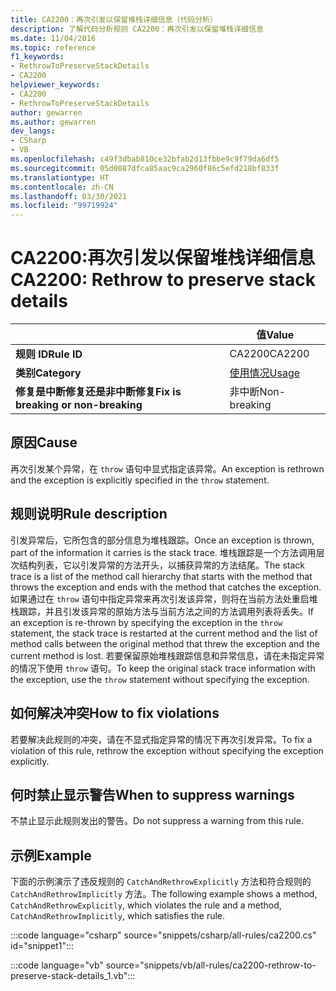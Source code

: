 ```yaml
---
title: CA2200：再次引发以保留堆栈详细信息（代码分析）
description: 了解代码分析规则 CA2200：再次引发以保留堆栈详细信息
ms.date: 11/04/2016
ms.topic: reference
f1_keywords:
- RethrowToPreserveStackDetails
- CA2200
helpviewer_keywords:
- CA2200
- RethrowToPreserveStackDetails
author: gewarren
ms.author: gewarren
dev_langs:
- CSharp
- VB
ms.openlocfilehash: c49f3dbab810ce32bfab2d13fbbe9c9f79da6df5
ms.sourcegitcommit: 05d0087dfca85aac9ca2960f86c5efd218bf833f
ms.translationtype: HT
ms.contentlocale: zh-CN
ms.lasthandoff: 03/30/2021
ms.locfileid: "99719924"
---
```

# <a name="ca2200-rethrow-to-preserve-stack-details"></a><span data-ttu-id="87744-103">CA2200:再次引发以保留堆栈详细信息</span><span class="sxs-lookup"><span data-stu-id="87744-103">CA2200: Rethrow to preserve stack details</span></span>

| | <span data-ttu-id="87744-104">值</span><span class="sxs-lookup"><span data-stu-id="87744-104">Value</span></span> |
|-|-|
| <span data-ttu-id="87744-105">**规则 ID**</span><span class="sxs-lookup"><span data-stu-id="87744-105">**Rule ID**</span></span> |<span data-ttu-id="87744-106">CA2200</span><span class="sxs-lookup"><span data-stu-id="87744-106">CA2200</span></span>|
| <span data-ttu-id="87744-107">**类别**</span><span class="sxs-lookup"><span data-stu-id="87744-107">**Category**</span></span> |[<span data-ttu-id="87744-108">使用情况</span><span class="sxs-lookup"><span data-stu-id="87744-108">Usage</span></span>](usage-warnings.md)|
| <span data-ttu-id="87744-109">**修复是中断修复还是非中断修复**</span><span class="sxs-lookup"><span data-stu-id="87744-109">**Fix is breaking or non-breaking**</span></span> |<span data-ttu-id="87744-110">非中断</span><span class="sxs-lookup"><span data-stu-id="87744-110">Non-breaking</span></span>|

## <a name="cause"></a><span data-ttu-id="87744-111">原因</span><span class="sxs-lookup"><span data-stu-id="87744-111">Cause</span></span>

<span data-ttu-id="87744-112">再次引发某个异常，在 `throw` 语句中显式指定该异常。</span><span class="sxs-lookup"><span data-stu-id="87744-112">An exception is rethrown and the exception is explicitly specified in the `throw` statement.</span></span>

## <a name="rule-description"></a><span data-ttu-id="87744-113">规则说明</span><span class="sxs-lookup"><span data-stu-id="87744-113">Rule description</span></span>

<span data-ttu-id="87744-114">引发异常后，它所包含的部分信息为堆栈跟踪。</span><span class="sxs-lookup"><span data-stu-id="87744-114">Once an exception is thrown, part of the information it carries is the stack trace.</span></span> <span data-ttu-id="87744-115">堆栈跟踪是一个方法调用层次结构列表，它以引发异常的方法开头，以捕获异常的方法结尾。</span><span class="sxs-lookup"><span data-stu-id="87744-115">The stack trace is a list of the method call hierarchy that starts with the method that throws the exception and ends with the method that catches the exception.</span></span> <span data-ttu-id="87744-116">如果通过在 `throw` 语句中指定异常来再次引发该异常，则将在当前方法处重启堆栈跟踪，并且引发该异常的原始方法与当前方法之间的方法调用列表将丢失。</span><span class="sxs-lookup"><span data-stu-id="87744-116">If an exception is re-thrown by specifying the exception in the `throw` statement, the stack trace is restarted at the current method and the list of method calls between the original method that threw the exception and the current method is lost.</span></span> <span data-ttu-id="87744-117">若要保留原始堆栈跟踪信息和异常信息，请在未指定异常的情况下使用 `throw` 语句。</span><span class="sxs-lookup"><span data-stu-id="87744-117">To keep the original stack trace information with the exception, use the `throw` statement without specifying the exception.</span></span>

## <a name="how-to-fix-violations"></a><span data-ttu-id="87744-118">如何解决冲突</span><span class="sxs-lookup"><span data-stu-id="87744-118">How to fix violations</span></span>

<span data-ttu-id="87744-119">若要解决此规则的冲突，请在不显式指定异常的情况下再次引发异常。</span><span class="sxs-lookup"><span data-stu-id="87744-119">To fix a violation of this rule, rethrow the exception without specifying the exception explicitly.</span></span>

## <a name="when-to-suppress-warnings"></a><span data-ttu-id="87744-120">何时禁止显示警告</span><span class="sxs-lookup"><span data-stu-id="87744-120">When to suppress warnings</span></span>

<span data-ttu-id="87744-121">不禁止显示此规则发出的警告。</span><span class="sxs-lookup"><span data-stu-id="87744-121">Do not suppress a warning from this rule.</span></span>

## <a name="example"></a><span data-ttu-id="87744-122">示例</span><span class="sxs-lookup"><span data-stu-id="87744-122">Example</span></span>

<span data-ttu-id="87744-123">下面的示例演示了违反规则的 `CatchAndRethrowExplicitly` 方法和符合规则的 `CatchAndRethrowImplicitly` 方法。</span><span class="sxs-lookup"><span data-stu-id="87744-123">The following example shows a method, `CatchAndRethrowExplicitly`, which violates the rule and a method, `CatchAndRethrowImplicitly`, which satisfies the rule.</span></span>

:::code language="csharp" source="snippets/csharp/all-rules/ca2200.cs" id="snippet1":::

:::code language="vb" source="snippets/vb/all-rules/ca2200-rethrow-to-preserve-stack-details_1.vb":::
